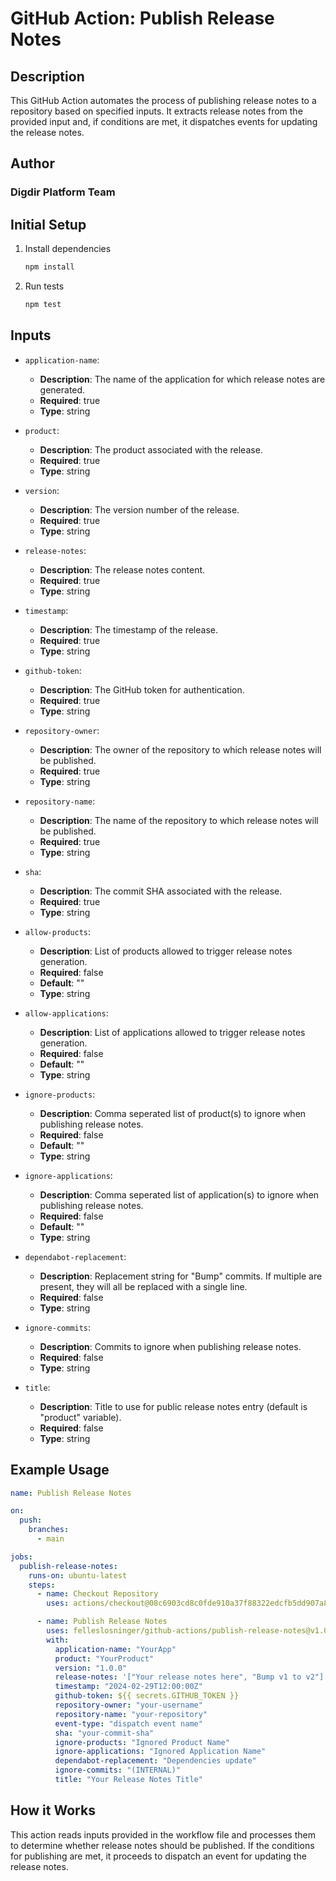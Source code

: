 # GitHub Action: Publish Release Notes

## Description

This GitHub Action automates the process of publishing release notes to a
repository based on specified inputs. It extracts release notes from the
provided input and, if conditions are met, it dispatches events for updating the
release notes.

## Author

### Digdir Platform Team

## Initial Setup

1. Install dependencies

   ```bash
   npm install
   ```

1. Run tests

   ```bash
   npm test
   ```

## Inputs

- `application-name`:
  - **Description**: The name of the application for which release notes are
    generated.
  - **Required**: true
  - **Type**: string

- `product`:
  - **Description**: The product associated with the release.
  - **Required**: true
  - **Type**: string

- `version`:
  - **Description**: The version number of the release.
  - **Required**: true
  - **Type**: string

- `release-notes`:
  - **Description**: The release notes content.
  - **Required**: true
  - **Type**: string

- `timestamp`:
  - **Description**: The timestamp of the release.
  - **Required**: true
  - **Type**: string

- `github-token`:
  - **Description**: The GitHub token for authentication.
  - **Required**: true
  - **Type**: string

- `repository-owner`:
  - **Description**: The owner of the repository to which release notes will be
    published.
  - **Required**: true
  - **Type**: string

- `repository-name`:
  - **Description**: The name of the repository to which release notes will be
    published.
  - **Required**: true
  - **Type**: string

- `sha`:
  - **Description**: The commit SHA associated with the release.
  - **Required**: true
  - **Type**: string

- `allow-products`:
  - **Description**: List of products allowed to trigger release notes
    generation.
  - **Required**: false
  - **Default**: ""
  - **Type**: string

- `allow-applications`:
  - **Description**: List of applications allowed to trigger release notes
    generation.
  - **Required**: false
  - **Default**: ""
  - **Type**: string

- `ignore-products`:
  - **Description**: Comma seperated list of product(s) to ignore when
    publishing release notes.
  - **Required**: false
  - **Default**: ""
  - **Type**: string

- `ignore-applications`:
  - **Description**: Comma seperated list of application(s) to ignore when
    publishing release notes.
  - **Required**: false
  - **Default**: ""
  - **Type**: string

- `dependabot-replacement`:
  - **Description**: Replacement string for "Bump" commits. If multiple are
    present, they will all be replaced with a single line.
  - **Required**: false
  - **Type**: string

- `ignore-commits`:
  - **Description**: Commits to ignore when publishing release notes.
  - **Required**: false
  - **Type**: string

- `title`:
  - **Description**: Title to use for public release notes entry (default is
    "product" variable).
  - **Required**: false
  - **Type**: string

## Example Usage

```yaml
name: Publish Release Notes

on:
  push:
    branches:
      - main

jobs:
  publish-release-notes:
    runs-on: ubuntu-latest
    steps:
      - name: Checkout Repository
        uses: actions/checkout@08c6903cd8c0fde910a37f88322edcfb5dd907a8 # pin@v5.0.0

      - name: Publish Release Notes
        uses: felleslosninger/github-actions/publish-release-notes@v1.0.0
        with:
          application-name: "YourApp"
          product: "YourProduct"
          version: "1.0.0"
          release-notes: '["Your release notes here", "Bump v1 to v2"]'
          timestamp: "2024-02-29T12:00:00Z"
          github-token: ${{ secrets.GITHUB_TOKEN }}
          repository-owner: "your-username"
          repository-name: "your-repository"
          event-type: "dispatch event name"
          sha: "your-commit-sha"
          ignore-products: "Ignored Product Name"
          ignore-applications: "Ignored Application Name"
          dependabot-replacement: "Dependencies update"
          ignore-commits: "(INTERNAL)"
          title: "Your Release Notes Title"
```

## How it Works

This action reads inputs provided in the workflow file and processes them to
determine whether release notes should be published. If the conditions for
publishing are met, it proceeds to dispatch an event for updating the release
notes.
